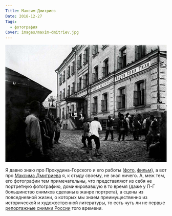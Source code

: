```yaml
---
Title: Максим Дмитриев
Date: 2018-12-27
Tags:
  - фотография
Cover: images/maxim-dmitriev.jpg
---
```


![Кулачный бой перед ночлежным домом Н.А. Бугрова. Негатив 18 × 24 см.](images/maxim-dmitriev.jpg)

Я давно знаю про Прокудина-Горского и его работы ([фото][], [фильм][]), а вот про [Максима Дмитриева][wiki] я, к стыду своему, не знал ничего. А, меж тем, его фотографии тем примечательны, что представляют из себя не портретную фотографию, доминировавшую в то время (даже у П-Г большинство снимков сделаны в жанре портрета), а сцены из повседневной жизни, о которых мы знаем преимущественно из исторической и художественной литературы, то есть чуть ли не первые [репортажные снимки России][cl] того времени.

[фото]: http://www.loc.gov/pictures/search/?st=grid&co=prok
[фильм]: https://www.youtube.com/watch?v=QaeRj-ApktY
[wiki]: https://ru.wikipedia.org/wiki/%D0%94%D0%BC%D0%B8%D1%82%D1%80%D0%B8%D0%B5%D0%B2,_%D0%9C%D0%B0%D0%BA%D1%81%D0%B8%D0%BC_%D0%9F%D0%B5%D1%82%D1%80%D0%BE%D0%B2%D0%B8%D1%87
[cl]: https://cameralabs.org/9852-fotografii-tsarskoj-rossii-ot-osnovopolozhnika-fotozhurnalistiki-maksima-dmitrieva